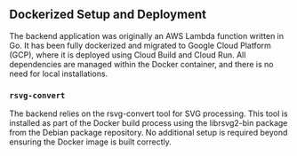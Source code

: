 ## Dockerized Setup and Deployment

The backend application was originally an AWS Lambda function written in Go. It has been fully dockerized and migrated to Google Cloud Platform (GCP), where it is deployed using Cloud Build and Cloud Run. All dependencies are managed within the Docker container, and there is no need for local installations.

### `rsvg-convert` 

The backend relies on the rsvg-convert tool for SVG processing. This tool is installed as part of the Docker build process using the librsvg2-bin package from the Debian package repository. No additional setup is required beyond ensuring the Docker image is built correctly.